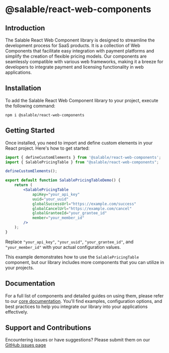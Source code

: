 # @salable/react-web-components

## Introduction

The Salable React Web Component library is designed to streamline the development process for SaaS products. It is a collection of Web Components that facilitate easy integration with payment platforms and simplify the creation of flexible pricing models. Our components are seamlessly compatible with various web frameworks, making it a breeze for developers to integrate payment and licensing functionality in web applications.

## Installation

To add the Salable React Web Component library to your project, execute the following command:

```
npm i @salable/react-web-components
```

## Getting Started

Once installed, you need to import and define custom elements in your React project. Here's how to get started:

```jsx
import { defineCustomElements } from '@salable/react-web-components';
import { SalablePricingTable } from "@salable/react-web-components";

defineCustomElements();

export default function SalablePricingTableDemo() {
    return (
        <SalablePricingTable
            apiKey="your_api_key"
            uuid="your_uuid"
            globalSuccessUrl="https://example.com/success"
            globalCancelUrl="https://example.com/cancel"
            globalGranteeId="your_grantee_id"
            member="your_member_id"
        />
    );
}
```

Replace `"your_api_key"`, `"your_uuid"`, `"your_grantee_id"`, and `"your_member_id"` with your actual configuration values. 

This example demonstrates how to use the `SalablePricingTable` component, but our library includes more components that you can utilize in your projects.

## Documentation

For a full list of components and detailed guides on using them, please refer to our [core documentation](https://docs.salable.app/web-components/web-components-latest/). You'll find examples, configuration options, and best practices to help you integrate our library into your applications effectively.

## Support and Contributions

Encountering issues or have suggestions? Please submit them on our [GitHub issues page](https://github.com/Salable/Salable-Web-Components/issues)
